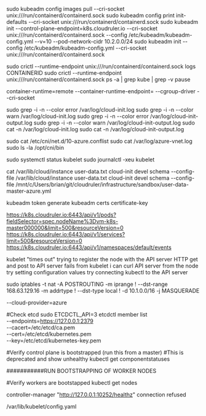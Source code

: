 sudo kubeadm config images pull --cri-socket unix:///run/containerd/containerd.sock
sudo kubeadm config print init-defaults --cri-socket unix:///run/containerd/containerd.sock
sudo kubeadm init --control-plane-endpoint=k8s.cloudruler.io --cri-socket unix:///run/containerd/containerd.sock --config /etc/kubeadm/kubeadm-config.yml --v=10 --pod-network-cidr 10.2.0.0/24
sudo kubeadm init --config /etc/kubeadm/kubeadm-config.yml --cri-socket unix:///run/containerd/containerd.sock

sudo crictl --runtime-endpoint unix:///run/containerd/containerd.sock logs CONTAINERID
sudo crictl --runtime-endpoint unix:///run/containerd/containerd.sock ps -a | grep kube | grep -v pause

container-runtime=remote   --container-runtime-endpoint=<path>    --cgroup-driver  --cri-socket

sudo grep -i -n --color error /var/log/cloud-init.log
sudo grep -i -n --color warn /var/log/cloud-init.log
sudo grep -i -n --color error /var/log/cloud-init-output.log
sudo grep -i -n --color warn /var/log/cloud-init-output.log
sudo cat -n /var/log/cloud-init.log
sudo cat -n /var/log/cloud-init-output.log

sudo cat /etc/cni/net.d/10-azure.conflist
sudo cat /var/log/azure-vnet.log
sudo ls -la /opt/cni/bin





sudo systemctl status kubelet
sudo journalctl -xeu kubelet

cat /var/lib/cloud/instance user-data.txt
cloud-init devel schema --config-file /var/lib/cloud/instance user-data.txt
cloud-init devel schema --config-file /mnt/c/Users/brian/git/cloudruler/infrastructure/sandbox/user-data-master-azure.yml

kubeadm token generate
kubeadm certs certificate-key

https://k8s.cloudruler.io:6443/api/v1/pods?fieldSelector=spec.nodeName%3Dvm-k8s-master000000&limit=500&resourceVersion=0
https://k8s.cloudruler.io:6443/api/v1/services?limit=500&resourceVersion=0
https://k8s.cloudruler.io:6443/api/v1/namespaces/default/events

kubelet "times out" trying to register the node with the API server
HTTP get and post to API server fails from kubelet
i can curl API server from the node
try setting configuration values
try connecting kubectl to the API server


sudo iptables -t nat -A POSTROUTING -m iprange ! --dst-range 168.63.129.16 -m addrtype ! --dst-type local ! -d 10.1.0.0/16 -j MASQUERADE

--cloud-provider=azure

#Check etcd
sudo ETCDCTL_API=3 etcdctl member list \
  --endpoints=https://127.0.0.1:2379 \
  --cacert=/etc/etcd/ca.pem \
  --cert=/etc/etcd/kubernetes.pem \
  --key=/etc/etcd/kubernetes-key.pem


#Verify control plane is bootstrapped (run this from a master)
#This is deprecated and show unhealthy
kubectl get componentstatuses

###########RUN BOOTSTRAPPING OF WORKER NODES

#Verify workers are bootstapped
kubectl get nodes


controller-manager "http://127.0.0.1:10252/healthz" connection refused

/var/lib/kubelet/config.yaml